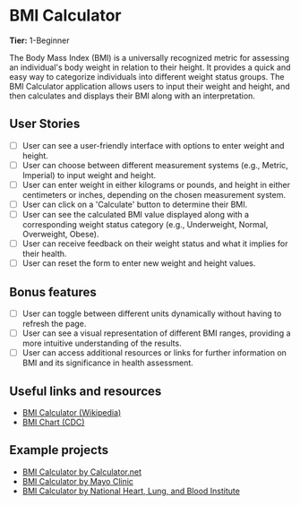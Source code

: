 # BMI Calculator

**Tier:** 1-Beginner

The Body Mass Index (BMI) is a universally recognized metric for assessing an individual's body weight in relation to their height. It provides a quick and easy way to categorize individuals into different weight status groups. The BMI Calculator application allows users to input their weight and height, and then calculates and displays their BMI along with an interpretation.

## User Stories

- [ ] User can see a user-friendly interface with options to enter weight and height.
- [ ] User can choose between different measurement systems (e.g., Metric, Imperial) to input weight and height.
- [ ] User can enter weight in either kilograms or pounds, and height in either centimeters or inches, depending on the chosen measurement system.
- [ ] User can click on a 'Calculate' button to determine their BMI.
- [ ] User can see the calculated BMI value displayed along with a corresponding weight status category (e.g., Underweight, Normal, Overweight, Obese).
- [ ] User can receive feedback on their weight status and what it implies for their health.
- [ ] User can reset the form to enter new weight and height values.

## Bonus features

- [ ] User can toggle between different units dynamically without having to refresh the page.
- [ ] User can see a visual representation of different BMI ranges, providing a more intuitive understanding of the results.
- [ ] User can access additional resources or links for further information on BMI and its significance in health assessment.

## Useful links and resources

- [BMI Calculator (Wikipedia)](https://en.wikipedia.org/wiki/Body_mass_index)
- [BMI Chart (CDC)](https://www.cdc.gov/healthyweight/assessing/bmi/adult_bmi/index.html)

## Example projects

- [BMI Calculator by Calculator.net](https://www.calculator.net/bmi-calculator.html)
- [BMI Calculator by Mayo Clinic](https://www.mayoclinic.org/diseases-conditions/obesity/expert-answers/bmi/faq-20457947)
- [BMI Calculator by National Heart, Lung, and Blood Institute](https://www.nhlbi.nih.gov/health/educational/lose_wt/BMI/bmicalc.htm)
